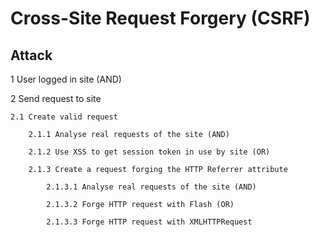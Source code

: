 # Cross-Site Request Forgery (CSRF)

## Attack

1 User logged in site (AND)

2 Send request to site

    2.1 Create valid request

        2.1.1 Analyse real requests of the site (AND)

        2.1.2 Use XSS to get session token in use by site (OR)

        2.1.3 Create a request forging the HTTP Referrer attribute

            2.1.3.1 Analyse real requests of the site (AND)

            2.1.3.2 Forge HTTP request with Flash (OR)

            2.1.3.3 Forge HTTP request with XMLHTTPRequest 


